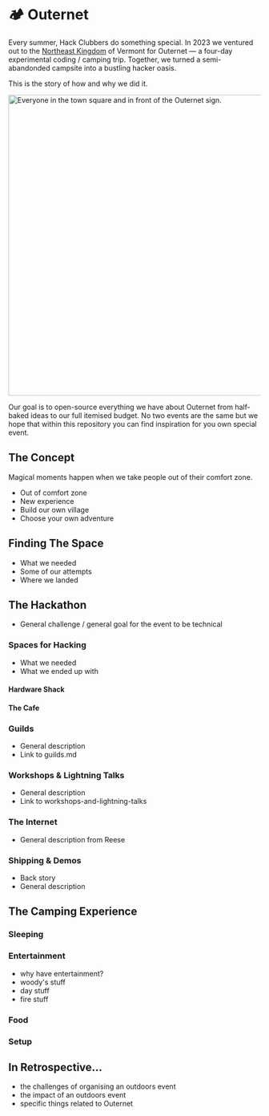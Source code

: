 # 🏕️ Outernet

Every summer, Hack Clubbers do something special. In 2023 we ventured out to the [Northeast Kingdom](https://en.wikipedia.org/wiki/Northeast_Kingdom) of Vermont for Outernet — a four-day experimental coding / camping trip. Together, we turned a semi-abandonded campsite into a bustling hacker oasis.

This is the story of how and why we did it.

<img alt="Everyone in the town square and in front of the Outernet sign." src="https://github.com/hackclub/outernet/assets/39828164/368eac86-3c39-4842-be2c-1436a6db6f07" width="600px" />

Our goal is to open-source everything we have about Outernet from half-baked ideas to our full itemised budget. No two events are the same but we hope that within this repository you can find inspiration for you own special event. 

## The Concept

Magical moments happen when we take people out of their comfort zone.

* Out of comfort zone
* New experience
* Build our own village
* Choose your own adventure

## Finding The Space

* What we needed
* Some of our attempts
* Where we landed

## The Hackathon

* General challenge / general goal for the event to be technical

### Spaces for Hacking

* What we needed
* What we ended up with

#### Hardware Shack

#### The Cafe

### Guilds

* General description
* Link to guilds.md

### Workshops & Lightning Talks

* General description
* Link to workshops-and-lightning-talks

### The Internet

* General description from Reese

### Shipping & Demos

* Back story
* General description

## The Camping Experience

### Sleeping

### Entertainment 

* why have entertainment?
* woody's stuff
* day stuff
* fire stuff

### Food

### Setup

## In Retrospective...

* the challenges of organising an outdoors event
* the impact of an outdoors event
* specific things related to Outernet
